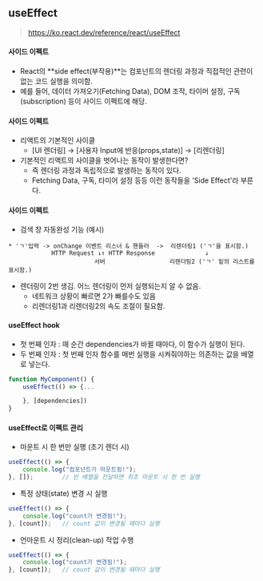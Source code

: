 ## useEffect

> https://ko.react.dev/reference/react/useEffect

#### 사이드 이펙트
- React의 **side effect(부작용)**는 컴포넌트의 렌더링 과정과 직접적인 관련이 없는 코드 실행을 의미함. 
- 예를 들어, 데이터 가져오기(Fetching Data), DOM 조작, 타이머 설정, 구독(subscription) 등이 사이드 이펙트에 해당.

#### 사이드 이펙트
- 리액트의 기본적인 사이클
  - [UI 렌더링] -> [사용자 Input에 반응(props,state)] -> [리렌더링]
- 기본적인 리액트의 사이클을 벗어나는 동작이 발생한다면?
  - 즉 렌더링 과정과 독립적으로 발생하는 동작이 있다. 
  - Fetching Data, 구독, 타미어 설정 등등 이런 동작들을 'Side Effect'라 부른다.

#### 사이드 이펙트
- 검색 창 자동완성 기능 (예시)
```text
* 'ㄱ'입력 -> onChange 이벤트 리스너 & 핸들러  ->  리렌더링1 ('ㄱ'을 표시함.)
            HTTP Request ↓↑ HTTP Response              ↓
                        서버                  리렌더링2 ('ㄱ' 밑의 리스트를 표시함.)
```
- 렌더링이 2번 생김. 어느 렌더링이 먼저 실행되는지 알 수 없음.
  - 네트워크 상황이 빠르면 2가 빠를수도 있음
  - 리렌더링1과 리렌더링2의 속도 조절이 필요함. 

#### useEffect hook
- 첫 번째 인자 : 매 순간 dependencies가 바뀔 때마다, 이 함수가 실행이 된다.
- 두 번째 인자 : 첫 번째 인자 함수를 매번 실행을 시켜줘야하는 의존하는 값을 배열로 넣는다.
```jsx
function MyComponent() {
    useEffect(() => {...

    }, [dependencies])
}
```

#### useEffect로 이펙트 관리
- 마운트 시 한 번만 실행 (초기 렌더 시)
```jsx
useEffect(() => {
    console.log("컴포넌트가 마운트됨!");
}, []);        // 빈 배열을 전달하면 최초 마운트 시 한 번 실행
```
- 특정 상태(state) 변경 시 실행
```jsx
useEffect(() => {
    console.log("count가 변경됨!");
}, [count]);   // count 값이 변경될 때마다 실행
```
- 언마운트 시 정리(clean-up) 작업 수행
```jsx
useEffect(() => {
    console.log("count가 변경됨!");
}, [count]);   // count 값이 변경될 때마다 실행
```
